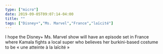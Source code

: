 ```yaml
---
type: ["micro"]
date: 2019-09-05T09:07:14-04:00
title: ""
tags: ["Disney+","Ms. Marvel","France","laïcité"]
---
```

I hope the Disney+ Ms. Marvel show will have an episode set in France where Kamala fights a local super who believes her burkini-based costume to be « une atteinte à la laïcité »
